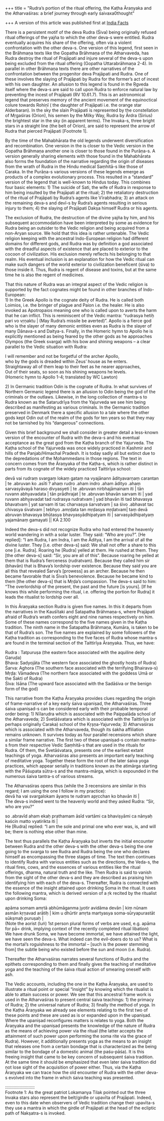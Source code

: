 +++
title = "Rudra’s portion of the ritual offering, the Kaṭha Āraṇyaka and the Atharvaśiras: a brief journey through early śaivaxa0thought"

+++
A version of this article was published first at [India
Facts](http://indiafacts.co.in/rudra-a-brief-journey-through-early-saiva-thought/)

There is a persistent motif of the deva Rudra (Śiva) being originally
refused ritual offerings of the yajña to which the other deva-s were
entitled. Rudra eventually acquires his share of the offering, often via
a violent confrontation with the other deva-s. One version of this
legend, first seen in the Brāhmaṇa texts like the Gopatha Brāhmaṇa of
the Atharvaveda, has Rudra destroy the ritual of Prajāpati and injure
several of the deva-s upon being excluded from the ritual offering
(Gopatha Uttarabrāhmaṇa 2-4). In parallel in other Brāhmaṇa texts there
are other narratives of the confrontation between the progenitor deva
Prajāpati and Rudra. One of these involves the slaying of Prajāpati by
Rudra for the former’s act of incest with his own daughter. An allusion
to this legend is found in the Ṛgveda itself where the deva-s are said
to call upon Rudra to enforce natural law by preventing the incest of
Prajāpati (RV 10.61.7). This is an astronomical legend that preserves
memory of the ancient movement of the equinoctical colure towards Rohiṇī
( the daughter of Prajāpati i.e. the orange star Alderbaran). In the sky
the slain Prajāpati is represented by the constellation of Mṛgaśiras
(Orion), his semen by the Milky Way, Rudra by Ārdra (Sirius) the
brightest star in the sky (in apparent terms). The Invaka-s, three
bright stars in a straight line (the belt of Orion), are said to
represent the arrow of Rudra that pierced Prajāpati \[Footnote 1\].

By the time of the Mahabhārata the old legends underwent diversification
and recombination. One version in the is closer to the Vedic version in
the Gopatha Brāhmaṇa another one is closer to those found in the
Purāṇa-s. A version generally sharing elements with those found in
the Mahabhārata also forms the foundation of the narrative regarding the
origin of diseases from the wrath of Rudra in the Hindu medical
Saṃhitā-s like those of Caraka. In the Purāṇa-s various versions of
these legends emerge as products of a complex evolutionary process. This
resulted in a “standard” version of the legend that is well-known to
Hindus today. This combines four basic elements: 1) The suicide of Sati,
the wife of Rudra in response to him being insulted by the Prajāpati at
the ritual; 2) the retaliatory destruction of the ritual of Prajāpati by
Rudra’s agents like Vīrabhadra; 3) an attack on the remaining deva-s and
devī-s by Rudra’s agents resulting in serious injury to them; 4) the
slaying of Prajāpati Dakṣa himself Rudra or his agents.

The exclusion of Rudra, the destruction of the divine yajña by him, and
his subsequent accommodation have been interpreted by some as evidence
for Rudra being an outsider to the Vedic religion and being acquired
from a non-Aryan source. We hold that this idea is rather untenable. The
Vedic religion keeping with the ancestral Indo-European religion had
different domains for different gods, and Rudra was by definition a god
associated with the dreadful aspects of existence that are placed to
exterior to the cocoon of civilization. His exclusion merely reflects
his belonging to that realm. His eventual inclusion is an explanation
for how the Vedic ritual can make such dangers of the world exterior to
civilization beneficent (śiva) to those inside it. Thus, Rudra is regent
of disease and toxins, but at the same time he is also the regent of
medicines.

That this nature of Rudra was an integral aspect of the Vedic religion
is supported by the fact cognates might be found in other branches of
Indo-European:  
1\) In the Greek Apollo is the cognate deity of Rudra. He is called both
Loimios, i.e. the bringer of plague and Paion i.e. the healer. He is
also invoked as Apotropaios meaning one who is called upon to averts the
harm that he can inflict. This is reminiscent of the Vedic mantra:
“rudrasya hetiḥ pari vo vṛṇaktu | (May Rudra’s missile be averted)”.
Apollo is a fierce god who is the slayer of many demonic entities even
as Rudra is the slayer of many Dānava-s and Daitya-s. Finally, in the
Homeric hymn to Apollo he is explicitly mentioned as being feared by the
other gods as he approaches Olympos (the Greek svarga) with his bow and
shining weapons – a clear parallel to the Vedic situation with Rudra:

I will remember and not be forgetful of the archer Apollo,  
who by the gods is dreaded within Zeus’ house as he enters.  
Straightaway all of them leap to their feet as he nearer approaches,  
Out of their seats, so soon as his shining weapons he levels.  
(Homeric hymn to Apollo 1-4; translated by WC Lawton)

2\) In Germanic tradition Odin is the cognate of Rudra. In what survives
of Northern Germanic legend there is an allusion to Odin being the god
of the criminals or the outlaws. Likewise, in the long collection of
mantra-s to Rudra known as the Śatarudrīya from the Yajurveda we see him
being described as manifesting as various criminals. In the Germanic
tradition preserved in Denmark there a specific allusion to a tale where
the other gods kept Odin out of the realm of the gods for ten years so
that they may not be tarnished by his “dangerous” connections.

Given this brief background we shall consider in greater detail a
less-known version of the encounter of Rudra with the deva-s and his
eventual acceptance as the great god from the Kaṭha branch of the
Yajurveda. The Kaṭha school of the Yajurveda was once widely practiced
in Kashmir and hills of the Panjab/Himachal Pradesh. It is today sadly
all but extinct due to the depredations of the Mohammedans in those
regions. The text in concern comes from the Āraṇyaka of the Kaṭha-s,
which is rather distinct in parts from its cognate of the widely
practiced Taittirīya school:

devā vai rudraṃ svargaṃ lokaṃ gataṃ na vyajānann ādityavarṇaṃ carantan |
te .abruvan ko .asīti ? ahaṃ rudro .aham indro .aham ādityo .ahaṃ
sarvasyāvayā haraso divyasyeti | te .abruvan nirbhajāmainam iti | tān
ruvann abhyavadata | tān prādhrajat | te .abruvan bhavān sarvam iti |
yad ruvann abhyavadat tad rudrasya rudratvam | yad bhavān iti tad
bhavasya bhavatvam | yat sarvam iti tac charvasya śarvatvam | sa śivo
.abhavat tac chivasya śivatvam | tebhyo .amṛḍata tan mṛḍasya mṛḍatvam|
taṃ devā abruvan bhavasya bhūtasya bhavyasyādhipatyam iti |
sarvasyādhipatyaṃ yajamānaṃ gamayati || KA 2.100

Indeed the deva-s did not recognize Rudra who had entered the heavenly
world wandering in with a solar luster. They said: “Who are you?”. \[He
replied\]: “I am Rudra, I am Indra, I am the Āditya, I am the arrival of
all the divine luster. They \[i.e. other deva-s\] said: We shall not
offer a share to this one \[i.e. Rudra\]. Roaring he \[Rudra\] yelled at
them. He rushed at them. They \[the other deva-s\] said: “Sir, you are
all of this”. Because roaring he yelled at them that is Rudra’s
fierceness (rudratvam). Because they called him sir (bhavān) that is
Bhava’s lordship over existence. Because they said you are all this that
revealed Śarva’s \[prowess\] as an archer. Because he then became
favorable that is Śiva’s benevolence. Because he became kind to them
\[the other deva-s\] that is Mṛḍa’s compassion. The deva-s said to him:
“The overlordship of the present, the past and the future \[is
yours\]. \[If he knows this while performing the ritual, i.e. offering
the portion for Rudra\] it leads the ritualist to lordship over all.

In this Āraṇyaka section Rudra is given five names. In this it departs
from the narratives in the Kauśītaki and Śatapatha Brāhmaṇa-s, where
Prajāpati afraid of Rudra’s wrath confers eight and nine names
respectively on him. Some of these names correspond to the five names
given in the Kaṭha tradition. The ninth name in the Śatapatha Brāhmaṇa,
Kumāra, is taken to be that of Rudra’s son. The five names are explained
by some followers of the Kaṭha tradition as corresponding to the five
faces of Rudra whose mantra-s are found in the terminal section of the
Taittirīya Āraṇyaka. Thus, we have:

Rudra : Tatpuruṣa (the eastern face associated with the aquiline deity
Garuḍa)  
Bhava: Sadyojāta (The western face associated the ghostly hosts of
Rudra)  
Śarva: Aghora (The southern face associated with the terrifying
Bhairava-s)  
Mṛḍa: Vāmadeva (The northern face associated with the goddess Umā or the
Śakti of Rudra)  
Śiva: Iśāna (The upward face associated with the Sadāśiva or the benign
form of the god)

This narrative from the Kaṭha Āraṇyaka provides clues regarding the
origin of frame-narrative of a key early śaiva upaniṣad, the
Atharvaśiras. Three śaiva upaniṣad-s can be considered early with their
probable temporal order being: 1) Nīlarudra which is associated with the
Paippalāda school of the Atharvaveda; 2) Śvetāśvatara which is
associated with the Taittirīya (or perhaps originally Caraka) school of
the Kṛṣṇa-Yajurveda; 3) Atharvaśiras which is associated with the
Atharvaveda, though its śakha affiliation remains unknown. It survives
today as four parallel recensions which share a similar frame narrative.
The first two of these upaniṣad-s contain mantra-s from their respective
Vedic Saṃhitā-s that are used in the rituals for Rudra. Of them, the
Śvetāśvatara, presents one of the earliest extant teachings of yoga.
Atharvaśiras also presents an important early teaching of meditative
yoga. Together these form the root of the later śaiva yoga practices,
which appear serially in traditions known as the atimārga starting with
the Pāśupata sūtra-s and the mantra-mārga, which is expounded in the
numerous śaiva tantra-s of various streams.

The Atharvaśiras opens thus (while the 3 recensions are similar in this
regard; I am using the one I follow in my practice):  
devā ha vai svargalokam āyaṃs te rudram apṛcchan ko bhavān iti |  
The deva-s indeed went to the heavenly world and they asked Rudra: “Sir,
who are you?”

so .abravīd aham ekaḥ prathamam āsīd vartāmi ca bhaviṣyāmi ca nānyaḥ
kaścin matto vyatirikta iti |  
He \[Rudra\] replied: “I am the sole and primal one who ever was, is,
and will be; there is nothing else other than mine.

The text thus parallels the Kaṭha Āraṇyaka but inverts the initial
encounter between Rudra and the other deva-s with the other deva-s being
the one going to the svarga to see Rudra and Rudra being the one who
declares himself as encompassing the three stages of time. The text then
continues to identify Rudra with various entities such as the
directions, the Veda-s, the ritual fires, cows, and the essences of
various entities like the ritual offerings, dharma, natural truth and
the like. Then Rudra is said to vanish from the sight of the other
deva-s and they are described as praising him identifying him with each
of the deva-s. Thereafter, Rudra is connected with the essence of the
insight attained upon drinking Soma in the ritual. It uses the following
mantra, which is derived version of a ṛk recited by the ritualist upon
drinking Soma:

apāma somam amṛtā abhūmāganma jyotir avidāma devān | kiṃ nūnam asmān
kṛṇavad arātiḥ | kim u dhūrtir amṛta martyasya soma-sūryapurastāt
sūkṣmaḥ puruṣaḥ |  
(Note the aorist (luṅ) 1st person plural forms of verbs are used, e.g.
apāma for pā= drink, implying context of the recently completed ritual
libation)  
We have drunk Soma, we have become immortal, we have attained the light,
we have seen the deva-s. What indeed can the evil-doers do to us? What
is the mortal’s roguishness to the immortal – \[such is the power
stemming from\] the subtle being who existed before the sun and moon
(i.e. Rudra).

Thereafter the Atharvaśiras narrates several functions of Rudra and the
epithets corresponding to them and finally gives the teaching of
meditative yoga and the teaching of the śaiva ritual action of smearing
oneself with ash.

The Vedic accounts, including the one in the Kaṭha Āraṇyaka, are used to
illustrate a ritual point or special “insight” by knowing which the
ritualist is able to attain success or power. We see that this ancestral
frame work is used in the Atharvaśiras to present central śaiva
teachings: 1) the primacy of Rudra; 2) the universal nature of Rudra; 3)
finally the method of yoga. In the Kaṭha Āraṇyaka we already see
elements relating to the first two of these points and these are used as
is or expanded upon in the upaniṣad. Where the upaniṣad reconfigures
matters is relates to yoga. Both the Āraṇyaka and the upaniṣad presents
the knowledge of the nature of Rudra as the means of achieving power via
the ritual (the latter accepts the attainment of such power upon
performing the soma rite via the grace of Rudra). However, it
additionally presents yoga as the means to an insight that releases one
from a certain bondage that is characterized as the being similar to the
bondage of a domestic animal (the paśu-pāśa). It is this freeing insight
that came to be key concern of subsequent śaiva tradition. At the same
time it should be emphasized that even later śaiva tradition did not
lose sight of the acquisition of power either. Thus, via the Kaṭha
Āraṇyaka we can trace how the old encounter of Rudra with the other
deva-s evolved into the frame in which śaiva teaching was presented.

::::::::::::::::::::::::  
Footnote 1: As the great patriot Lokamanya Tilak pointed out the three
Invaka stars also represent the belt/girdle or upavīta of Prajāpati.
Indeed, even to this date when observers of Vedic tradition change their
upavīta-s they use a mantra in which the girdle of Prajāpati at the head
of the ecliptic path of Nakṣatra-s is invoked.
